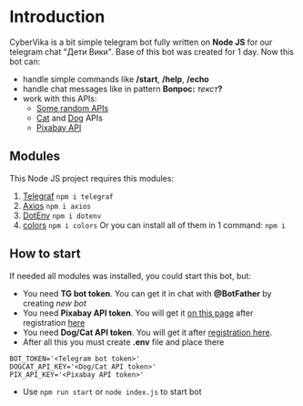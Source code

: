 # Introduction
CyberVika is a bit simple telegram bot fully written on **Node JS** for our telegram chat "Дети Вики".
Base of this bot was created for 1 day.
Now this bot can:
- handle simple commands like **/start**, **/help**, **/echo**
- handle chat messages like in pattern **Вопрос:** _текст_**?**
- work with this APIs:
  - [Some random APIs](https://some-random-api.ml/)
  - [Cat](https://api.thecatapi.com/) and [Dog](https://api.thedogapi.com/) APIs
  - [Pixabay API](https://pixabay.com/service/about/api/)
  
## Modules
This Node JS project requires this modules:
1) [Telegraf](https://github.com/telegraf/telegraf) `npm i telegraf`
2) [Axios](https://github.com/axios/axios) `npm i axios`
3) [DotEnv](https://github.com/motdotla/dotenv) `npm i dotenv`
4) [colors](https://github.com/Marak/colors.js) `npm i colors`
Or you can install all of them in 1 command:
`npm i`

## How to start
If needed all modules was installed, you could start this bot, but:
- You need **TG bot token**. You can get it in chat with **@BotFather** by creating _new bot_
- You need **Pixabay API token**. You will get it [on this page](https://pixabay.com/api/docs/) after registration [here](https://pixabay.com/service/about/api/)
- You need **Dog/Cat API token**. You will get it after [registration here](https://thecatapi.com/signup).
- After all this you must create **.env** file and place there
```dotenv
BOT_TOKEN='<Telegram bot token>'
DOGCAT_API_KEY='<Dog/Cat API token>'
PIX_API_KEY='<Pixabay API token>'
```
- Use `npm run start` or `node index.js` to start bot
